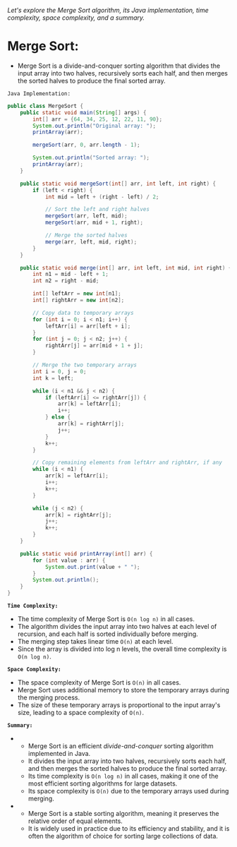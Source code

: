 *Let's explore the Merge Sort algorithm, its Java implementation, time complexity, space complexity, and a summary.*

# Merge Sort:

-   Merge Sort is a divide-and-conquer sorting algorithm that divides the input array into two halves, recursively sorts each half, and then merges the sorted halves to produce the final sorted array.

`Java Implementation:`

```java
public class MergeSort {
    public static void main(String[] args) {
        int[] arr = {64, 34, 25, 12, 22, 11, 90};
        System.out.println("Original array: ");
        printArray(arr);

        mergeSort(arr, 0, arr.length - 1);

        System.out.println("Sorted array: ");
        printArray(arr);
    }

    public static void mergeSort(int[] arr, int left, int right) {
        if (left < right) {
            int mid = left + (right - left) / 2;

            // Sort the left and right halves
            mergeSort(arr, left, mid);
            mergeSort(arr, mid + 1, right);

            // Merge the sorted halves
            merge(arr, left, mid, right);
        }
    }

    public static void merge(int[] arr, int left, int mid, int right) {
        int n1 = mid - left + 1;
        int n2 = right - mid;

        int[] leftArr = new int[n1];
        int[] rightArr = new int[n2];

        // Copy data to temporary arrays
        for (int i = 0; i < n1; i++) {
            leftArr[i] = arr[left + i];
        }
        for (int j = 0; j < n2; j++) {
            rightArr[j] = arr[mid + 1 + j];
        }

        // Merge the two temporary arrays
        int i = 0, j = 0;
        int k = left;

        while (i < n1 && j < n2) {
            if (leftArr[i] <= rightArr[j]) {
                arr[k] = leftArr[i];
                i++;
            } else {
                arr[k] = rightArr[j];
                j++;
            }
            k++;
        }

        // Copy remaining elements from leftArr and rightArr, if any
        while (i < n1) {
            arr[k] = leftArr[i];
            i++;
            k++;
        }

        while (j < n2) {
            arr[k] = rightArr[j];
            j++;
            k++;
        }
    }

    public static void printArray(int[] arr) {
        for (int value : arr) {
            System.out.print(value + " ");
        }
        System.out.println();
    }
}
```

**`Time Complexity:`**

-   The time complexity of Merge Sort is `O(n log n)` in all cases. 
-   The algorithm divides the input array into two halves at each level of recursion, and each half is sorted individually before merging. 
-   The merging step takes linear time `O(n)` at each level. 
-   Since the array is divided into log n levels, the overall time complexity is `O(n log n)`.

**`Space Complexity:`**

-   The space complexity of Merge Sort is `O(n)` in all cases. 
-   Merge Sort uses additional memory to store the temporary arrays during the merging process. 
-   The size of these temporary arrays is proportional to the input array's size, leading to a space complexity of `O(n)`.

**`Summary:`**

- 
    -   Merge Sort is an efficient *divide-and-conquer* sorting algorithm implemented in Java. 
    -   It divides the input array into two halves, recursively sorts each half, and then merges the sorted halves to produce the final sorted array. 
    -   Its time complexity is `O(n log n)` in all cases, making it one of the most efficient sorting algorithms for large datasets.
    -   Its space complexity is `O(n)` due to the temporary arrays used during merging.

- 
    -   Merge Sort is a stable sorting algorithm, meaning it preserves the relative order of equal elements. 
    -   It is widely used in practice due to its efficiency and stability, and it is often the algorithm of choice for sorting large collections of data.